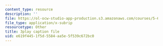 ```yaml
---
content_type: resource
description: ''
file: https://ol-ocw-studio-app-production.s3.amazonaws.com/courses/5-60-thermodynamics-kinetics-spring-2008/e619f4451f5d5584aa5e5f539c672bc0_RT_v0PhXP5E.vtt
file_type: application/x-subrip
resourcetype: Other
title: 3play caption file
uid: e619f445-1f5d-5584-aa5e-5f539c672bc0
---
```


